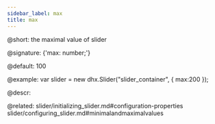 ```yaml
---
sidebar_label: max
title: max
---          
```


@short: the maximal value of slider

@signature: {'max: number;'}

@default: 100

@example: 
var slider = new dhx.Slider("slider_container", { 
    max:200
});


@descr: 

@related: slider/initializing_slider.md#configuration-properties
slider/configuring_slider.md#minimalandmaximalvalues